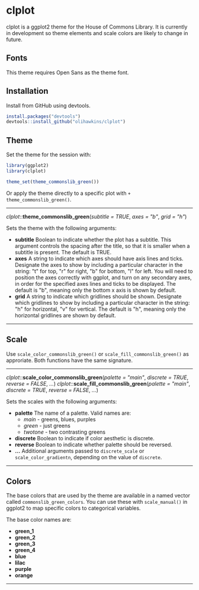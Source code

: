 # clplot

clplot is a ggplot2 theme for the House of Commons Library. It is currently in development so theme elements and scale colors are likely to change in future.

## Fonts

This theme requires Open Sans as the theme font.

## Installation

Install from GitHub using devtools.

``` r
install.packages("devtools")
devtools::install_github("olihawkins/clplot")
```

## Theme

Set the theme for the session with:

```r
library(ggplot2)
library(clplot)

theme_set(theme_commonslib_green())
```

Or apply the theme directly to a specific plot with `+ theme_commonslib_green()`.

---

_clplot_::__theme_commonslib_green__(_subtitle = TRUE_, _axes = "b"_, _grid = "h"_)

Sets the theme with the following arguments:

* __subtitle__ Boolean to indicate whether the plot has a subtitle. This argument controls the spacing after the title, so that it is smaller when a subtitle is present. The default is TRUE.
* __axes__ A string to indicate which axes should have axis lines and ticks. Designate the axes to show by including a particular character in the string: "t" for top, "r" for right, "b" for bottom, "l" for left. You will need to position the axes correctly with ggplot, and turn on any secondary axes, in order for the specified axes lines and ticks to be displayed. The default is "b", meaning only the bottom x axis is shown by default.
* __grid__ A string to indicate which gridlines should be shown. Designate which gridlines to show by including a particular character in the string: "h" for horizontal, "v" for vertical. The default is "h", meaning only the horizontal gridlines are shown by default.

---

## Scale

Use `scale_color_commonslib_green()` or `scale_fill_commonslib_green()` as approriate. Both functions have the same signature.

---

_clplot_::__scale_color_commonslib_green__(_palette = "main"_, _discrete = TRUE_, _reverse = FALSE_, _..._)
_clplot_::__scale_fill_commonslib_green__(_palette = "main"_, _discrete = TRUE_, _reverse = FALSE_, _..._)

Sets the scales with the following arguments:

* __palette__ The name of a palette. Valid names are:
    * _main_ - greens, blues, purples
    * _green_ - just greens
    * _twotone_ - two contrasting greens
* __discrete__ Boolean to indicate if color aesthetic is discrete.
* __reverse__ Boolean to indicate whether palette should be reversed.
* __...__ Additional arguments passed to `discrete_scale` or `scale_color_gradientn`, depending on the value of `discrete`.

---

## Colors

The base colors that are used by the theme are available in a named vector
called `commonslib_green_colors`. You can use these with `scale_manual()` in ggplot2 to map specific colors to categorical variables.

The base color names are:

* __green_1__
* __green_2__
* __green_3__
* __green_4__
* __blue__
* __lilac__
* __purple__
* __orange__

---
